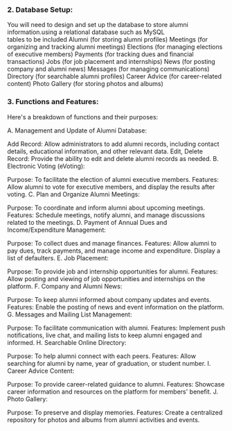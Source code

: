 ### 2. Database Setup:

You will need to design and set up the database to store alumni information.using a relational database such as MySQL    
tables to be included 
Alumni (for storing alumni profiles)
Meetings (for organizing and tracking alumni meetings)
Elections (for managing elections of executive members)
Payments (for tracking dues and financial transactions)
Jobs (for job placement and internships)
News (for posting company and alumni news)
Messages (for managing communications)
Directory (for searchable alumni profiles)
Career Advice (for career-related content)
Photo Gallery (for storing photos and albums)
### 3. Functions and Features:

Here's a breakdown of functions and their purposes:

A. Management and Update of Alumni Database:

Add Record: Allow administrators to add alumni records, including contact details, educational information, and other relevant data.
Edit, Delete Record: Provide the ability to edit and delete alumni records as needed.
B. Electronic Voting (eVoting):

Purpose: To facilitate the election of alumni executive members.
Features: Allow alumni to vote for executive members, and display the results after voting.
C. Plan and Organize Alumni Meetings:

Purpose: To coordinate and inform alumni about upcoming meetings.
Features: Schedule meetings, notify alumni, and manage discussions related to the meetings.
D. Payment of Annual Dues and Income/Expenditure Management:

Purpose: To collect dues and manage finances.
Features: Allow alumni to pay dues, track payments, and manage income and expenditure. Display a list of defaulters.
E. Job Placement:

Purpose: To provide job and internship opportunities for alumni.
Features: Allow posting and viewing of job opportunities and internships on the platform.
F. Company and Alumni News:

Purpose: To keep alumni informed about company updates and events.
Features: Enable the posting of news and event information on the platform.
G. Messages and Mailing List Management:

Purpose: To facilitate communication with alumni.
Features: Implement push notifications, live chat, and mailing lists to keep alumni engaged and informed.
H. Searchable Online Directory:

Purpose: To help alumni connect with each peers.
Features: Allow searching for alumni by name, year of graduation, or student number.
I. Career Advice Content:

Purpose: To provide career-related guidance to alumni.
Features: Showcase career information and resources on the platform for members' benefit.
J. Photo Gallery:

Purpose: To preserve and display memories.
Features: Create a centralized repository for photos and albums from alumni activities and events.
